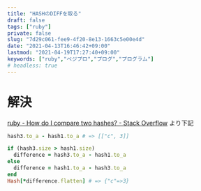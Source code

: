 ```yaml
---
title: "HASHのDIFFを取る"
draft: false
tags: ["ruby"]
private: false
slug: "7d29c061-fee9-4f20-8e13-1663c5e00e4d"
date: "2021-04-13T16:46:42+09:00"
lastmod: "2021-04-19T17:27:40+09:00"
keywords: ["ruby","ベジプロ","プログ","プログラム"]
# headless: true
---
```


# 解決

[ruby - How do I compare two hashes? - Stack Overflow](https://stackoverflow.com/a/4928824/12929768) より下記

```rb
hash3.to_a - hash1.to_a # => [["c", 3]]

if (hash3.size > hash1.size)
  difference = hash3.to_a - hash1.to_a
else
  difference = hash1.to_a - hash3.to_a
end
Hash[*difference.flatten] # => {"c"=>3}
```

